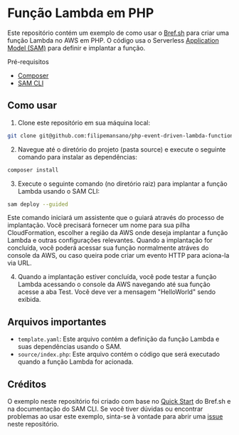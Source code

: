 # Função Lambda em PHP
Este repositório contém um exemplo de como usar o [Bref.sh](https://bref.sh/) para criar uma função Lambda no AWS em PHP. O código usa o Serverless [Application Model (SAM)](https://aws.amazon.com/serverless/sam/) para definir e implantar a função.

Pré-requisitos
* [Composer](https://getcomposer.org/)
* [SAM CLI](https://docs.aws.amazon.com/serverless-application-model/latest/developerguide/serverless-sam-cli-install.html)

## Como usar
1. Clone este repositório em sua máquina local:

```bash
git clone git@github.com:filipemansano/php-event-driven-lambda-function.git
```

2. Navegue até o diretório do projeto (pasta source) e execute o seguinte comando para instalar as dependências:

```bash
composer install
```

3. Execute o seguinte comando (no diretório raiz) para implantar a função Lambda usando o SAM CLI:

```bash
sam deploy --guided
```

Este comando iniciará um assistente que o guiará através do processo de implantação. Você precisará fornecer um nome para sua pilha CloudFormation, escolher a região da AWS onde deseja implantar a função Lambda e outras configurações relevantes.  Quando a implantação for concluída, você poderá acessar sua função normalmente atráves do console da AWS, ou caso queira pode criar um evento HTTP para aciona-la via URL.

4. Quando a implantação estiver concluída, você pode testar a função Lambda acessando o console da AWS navegando até sua função acesse a aba Test. Você deve ver a mensagem "HelloWorld" sendo exibida.

## Arquivos importantes
* `template.yaml`: Este arquivo contém a definição da função Lambda e suas dependências usando o SAM.
* `source/index.php`: Este arquivo contém o código que será executado quando a função Lambda for acionada.

## Créditos
O exemplo neste repositório foi criado com base no [Quick Start](https://bref.sh/docs/runtimes/function.html) do Bref.sh e na documentação do SAM CLI. Se você tiver dúvidas ou encontrar problemas ao usar este exemplo, sinta-se à vontade para abrir uma [issue](https://github.com/filipemansano/php-event-driven-lambda-function/issues) neste repositório.